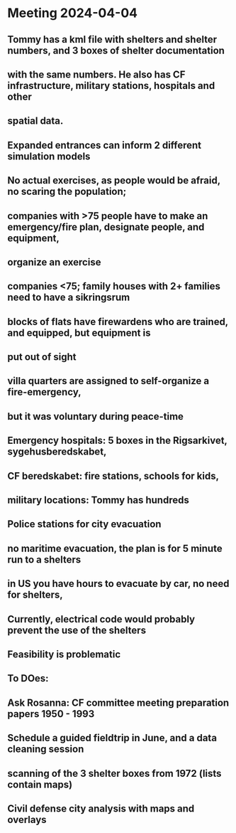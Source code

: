 #   Meeting 2024-04-04

## Tommy has a kml file with shelters and shelter numbers, and 3 boxes of shelter documentation
## with the same numbers. He also has CF infrastructure, military stations, hospitals and other 
## spatial data.

## Expanded entrances can inform 2 different simulation models
## No actual exercises, as people would be afraid, no scaring the population;
## companies with >75 people have to make an emergency/fire plan, designate people, and equipment, 
## organize an exercise
## companies <75; family houses with 2+ families need to have a sikringsrum
## blocks of flats have firewardens who are trained, and equipped, but equipment is
## put out of sight
## villa quarters are assigned to self-organize a fire-emergency, 
## but it was voluntary during peace-time
##

## Emergency hospitals: 5 boxes in the Rigsarkivet, sygehusberedskabet,
## CF beredskabet: fire stations, schools for kids, 
## military locations: Tommy has hundreds
## Police stations for city evacuation
## no maritime evacuation, the plan is for 5 minute run to a shelters
## in US you have hours to evacuate by car, no need for shelters, 

## Currently, electrical code would probably prevent the use of the shelters
## Feasibility is problematic


## To DOes: 
## Ask Rosanna: CF committee meeting preparation papers 1950 - 1993
## Schedule a guided fieldtrip in June, and a data cleaning session
## scanning of the 3 shelter boxes from 1972 (lists contain maps)
## Civil defense city analysis with maps and overlays
